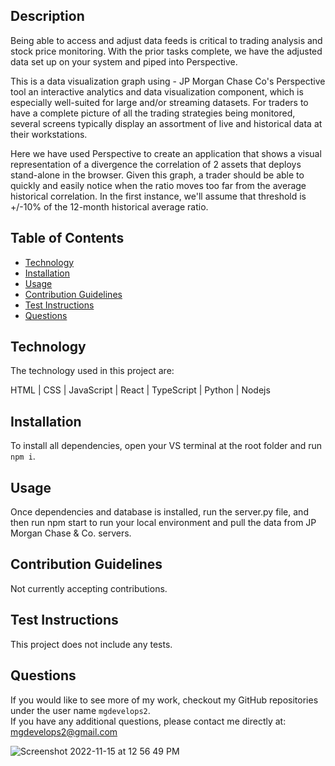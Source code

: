 
## Description

Being able to access and adjust data feeds is critical to trading analysis and stock price monitoring. With the prior tasks complete, we have the adjusted data set up on your system and piped into Perspective.

This is a data visualization graph using - JP Morgan Chase Co's Perspective tool an interactive analytics and data visualization component, which is especially well-suited for large and/or streaming datasets. For traders to have a complete picture of all the trading strategies being monitored, several screens typically display an assortment of live and historical data at their workstations. 

Here we have used Perspective to create an application that shows a visual representation of a divergence the correlation of 2 assets that deploys stand-alone in the browser. Given this graph, a trader should be able to quickly and easily notice when the ratio moves too far from the average historical correlation. In the first instance, we'll assume that threshold is +/-10% of the 12-month historical average ratio.

## Table of Contents

- [Technology](#technology)
- [Installation](#installation)
- [Usage](#usage)
- [Contribution Guidelines](#guidelines)
- [Test Instructions](#test)
- [Questions](#questions)

## Technology

The technology used in this project are:

HTML | CSS | JavaScript | React | TypeScript | Python | Nodejs

## Installation

To install all dependencies, open your VS terminal at the root folder and run `npm i`.

## Usage

Once dependencies and database is installed, run the server.py file, and then run npm start to run your local environment and pull the data from JP Morgan Chase & Co. servers.

## Contribution Guidelines

Not currently accepting contributions.

## Test Instructions

This project does not include any tests.

## Questions

If you would like to see more of my work, checkout my GitHub repositories under the user name `mgdevelops2`.
<br>
If you have any additional questions, please contact me directly at: mgdevelops2@gmail.com

![Screenshot 2022-11-15 at 12 56 49 PM](https://user-images.githubusercontent.com/98365942/201991756-3a9a9be8-2f54-47b9-82a2-4951c897c80a.png)
